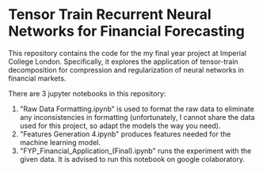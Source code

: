 # Tensor Train Recurrent Neural Networks for Financial Forecasting

This repository contains the code for the my final year project at Imperial College London. Specifically, it explores the application of tensor-train decomposition for compression and regularization of neural networks in financial markets. 

There are 3 jupyter notebooks in this repository: 
1) "Raw Data Formatting.ipynb" is used to format the raw data to eliminate any inconsistencies in formatting (unfortunately, I cannot share the data used for this project, so adapt the models the way you need). 
2) "Features Generation 4.ipynb" produces features needed for the machine learning model. 
3) "FYP_Financial_Application_(Final).ipynb" runs the experiment with the given data. It is advised to run this notebook on google colaboratory. 
